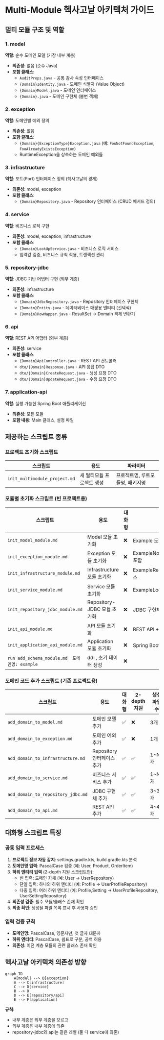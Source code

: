 # Multi-Module 헥사고날 아키텍처 가이드

## 멀티 모듈 구조 및 역할

### 1. model
**역할**: 순수 도메인 모델 (가장 내부 계층)
- **의존성**: 없음 (순수 Java)
- **포함 클래스**:
  - `AuditProps.java` - 공통 감사 속성 인터페이스
  - `{Domain}Identity.java` - 도메인 식별자 (Value Object)
  - `{Domain}Model.java` - 도메인 인터페이스
  - `{Domain}.java` - 도메인 구현체 (불변 객체)

### 2. exception
**역할**: 도메인별 예외 정의
- **의존성**: 없음
- **포함 클래스**:
  - `{Domain}{ExceptionType}Exception.java` (예: `FooNotFoundException`, `FooAlreadyExistsException`)
  - RuntimeException을 상속하는 도메인 예외들

### 3. infrastructure
**역할**: 포트(Port) 인터페이스 정의 (헥사고날의 경계)
- **의존성**: model, exception
- **포함 클래스**:
  - `{Domain}Repository.java` - Repository 인터페이스 (CRUD 메서드 정의)

### 4. service
**역할**: 비즈니스 로직 구현
- **의존성**: model, exception, infrastructure
- **포함 클래스**:
  - `{Domain}LookUpService.java` - 비즈니스 로직 서비스
  - 입력값 검증, 비즈니스 규칙 적용, 트랜잭션 관리

### 5. repository-jdbc
**역할**: JDBC 기반 어댑터 구현 (외부 계층)
- **의존성**: infrastructure
- **포함 클래스**:
  - `{Domain}JdbcRepository.java` - Repository 인터페이스 구현체
  - `{Domain}Entity.java` - 데이터베이스 매핑용 엔티티 (선택적)
  - `{Domain}RowMapper.java` - ResultSet → Domain 객체 변환기

### 6. api
**역할**: REST API 어댑터 (외부 계층)
- **의존성**: service
- **포함 클래스**:
  - `{Domain}ApiController.java` - REST API 컨트롤러
  - `dto/{Domain}Response.java` - API 응답 DTO
  - `dto/{Domain}CreateRequest.java` - 생성 요청 DTO
  - `dto/{Domain}UpdateRequest.java` - 수정 요청 DTO

### 7. application-api
**역할**: 실행 가능한 Spring Boot 애플리케이션
- **의존성**: 모든 모듈
- **포함 내용**: Main 클래스, 설정 파일

## 제공하는 스크립트 종류

### 프로젝트 초기화 스크립트
| 스크립트 | 용도 | 파라미터 |
|---------|------|----------|
| `init_multimodule_project.md` | 새 멀티모듈 프로젝트 생성 | 프로젝트명, 루트모듈명, 패키지명 |

### 모듈별 초기화 스크립트 (빈 프로젝트용)
| 스크립트                                      | 용도                     | 대화형 | 비고 |
|-------------------------------------------|------------------------|--------|------|
| `init_model_module.md`                    | Model 모듈 초기화           | ❌ | Example 도메인 포함 |
| `init_exception_module.md`                | Exception 모듈 초기화       | ❌ | ExampleNotFoundException 포함 |
| `init_infrastructure_module.md`           | Infrastructure 모듈 초기화  | ❌ | ExampleRepository 인터페이스 |
| `init_service_module.md`                  | Service 모듈 초기화         | ❌ | ExampleLookUpService |
| `init_repository_jdbc_module.md`          | Repository-JDBC 모듈 초기화 | ❌ | JDBC 구현체들 |
| `init_api_module.md`                      | API 모듈 초기화             | ❌ | REST API + DTO들 |
| `init_application_api_module.md`          | Application 모듈 초기화     | ❌ | Spring Boot 메인 클래스 |
| `run add_schema_module.md  도메인명: example` | ddl , 초기 데이터 생성        | ❌ |  |


### 도메인 코드 추가 스크립트 (기존 프로젝트용)
| 스크립트 | 용도 | 대화형 | 2-depth 지원 | 생성 파일 수 |
|---------|------|--------|-------------|-------------|
| `add_domain_to_model.md` | 도메인 모델 추가 | ✅ | ❌ | 3개 |
| `add_domain_to_exception.md` | 도메인 예외 추가 | ✅ | ❌ | 1개 |
| `add_domain_to_infrastructure.md` | Repository 인터페이스 추가 | ✅ | ✅ | 1~N개 |
| `add_domain_to_service.md` | 비즈니스 서비스 추가 | ✅ | ✅ | 1~N개 |
| `add_domain_to_repository_jdbc.md` | JDBC 구현체 추가 | ✅ | ✅ | 3~3N개 |
| `add_domain_to_api.md` | REST API 추가 | ✅ | ✅ | 4~4N개 |

## 대화형 스크립트 특징

### 공통 입력 프로세스
1. **프로젝트 정보 자동 감지**: settings.gradle.kts, build.gradle.kts 분석
2. **도메인명 입력**: PascalCase 검증 (예: User, Product, OrderItem)
3. **하위 엔티티 입력** (2-depth 지원 스크립트만):
   - 빈 입력: 도메인 자체 (예: User → UserRepository)
   - 단일 입력: 하나의 하위 엔티티 (예: Profile → UserProfileRepository)
   - 다중 입력: 여러 하위 엔티티 (예: Profile,Setting → UserProfileRepository, UserSettingRepository)
4. **의존성 검증**: 필수 모듈/클래스 존재 확인
5. **최종 확인**: 생성될 파일 목록 표시 후 사용자 승인

### 입력 검증 규칙
- **도메인명**: PascalCase, 영문자만, 첫 글자 대문자
- **하위 엔티티**: PascalCase, 쉼표로 구분, 공백 허용
- **의존성**: 이전 계층 모듈의 관련 클래스 존재 확인

## 헥사고날 아키텍처 의존성 방향

```mermaid
graph TD
    A[model] --> B[exception]
    A --> C[infrastructure]
    C --> D[service]
    B --> D
    D --> E[repository/api]
    E --> F[application]
```

**규칙**:
- 내부 계층은 외부 계층을 모르고
- 외부 계층은 내부 계층에 의존
- repository-jdbc와 api는 같은 레벨 (둘 다 service에 의존)